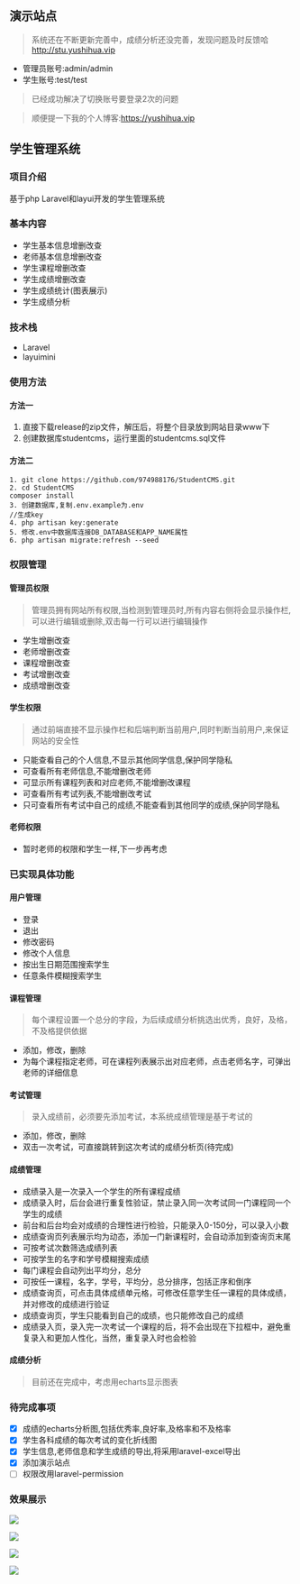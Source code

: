 ## 演示站点
> 系统还在不断更新完善中，成绩分析还没完善，发现问题及时反馈哈
http://stu.yushihua.vip

- 管理员账号:admin/admin
- 学生账号:test/test

> 已经成功解决了切换账号要登录2次的问题

> 顺便提一下我的个人博客:https://yushihua.vip

## 学生管理系统
### 项目介绍
基于php Laravel和layui开发的学生管理系统

### 基本内容
- 学生基本信息增删改查
- 老师基本信息增删改查
- 学生课程增删改查
- 学生成绩增删改查
- 学生成绩统计(图表展示)
- 学生成绩分析

### 技术栈
- Laravel
- layuimini

### 使用方法
#### 方法一
1. 直接下载release的zip文件，解压后，将整个目录放到网站目录www下
2. 创建数据库studentcms，运行里面的studentcms.sql文件
#### 方法二
```
1. git clone https://github.com/974988176/StudentCMS.git
2. cd StudentCMS
composer install
3. 创建数据库,复制.env.example为.env
//生成key
4. php artisan key:generate
5. 修改.env中数据库连接DB_DATABASE和APP_NAME属性
6. php artisan migrate:refresh --seed
```

### 权限管理
#### 管理员权限
> 管理员拥有网站所有权限,当检测到管理员时,所有内容右侧将会显示操作栏,可以进行编辑或删除,双击每一行可以进行编辑操作
- 学生增删改查
- 老师增删改查
- 课程增删改查
- 考试增删改查
- 成绩增删改查

#### 学生权限
> 通过前端直接不显示操作栏和后端判断当前用户,同时判断当前用户,来保证网站的安全性
- 只能查看自己的个人信息,不显示其他同学信息,保护同学隐私
- 可查看所有老师信息,不能增删改老师
- 可显示所有课程列表和对应老师,不能增删改课程
- 可查看所有考试列表,不能增删改考试
- 只可查看所有考试中自己的成绩,不能查看到其他同学的成绩,保护同学隐私

#### 老师权限
- 暂时老师的权限和学生一样,下一步再考虑

### 已实现具体功能
#### 用户管理
- 登录
- 退出
- 修改密码
- 修改个人信息
- 按出生日期范围搜索学生
- 任意条件模糊搜索学生

#### 课程管理
> 每个课程设置一个总分的字段，为后续成绩分析挑选出优秀，良好，及格，不及格提供依据
- 添加，修改，删除
- 为每个课程指定老师，可在课程列表展示出对应老师，点击老师名字，可弹出老师的详细信息

#### 考试管理
> 录入成绩前，必须要先添加考试，本系统成绩管理是基于考试的
- 添加，修改，删除
- 双击一次考试，可直接跳转到这次考试的成绩分析页(待完成)

#### 成绩管理
- 成绩录入是一次录入一个学生的所有课程成绩
- 成绩录入时，后台会进行重复性验证，禁止录入同一次考试同一门课程同一个学生的成绩
- 前台和后台均会对成绩的合理性进行检验，只能录入0-150分，可以录入小数
- 成绩查询页列表展示均为动态，添加一门新课程时，会自动添加到查询页末尾
- 可按考试次数筛选成绩列表
- 可按学生的名字和学号模糊搜索成绩
- 每门课程会自动列出平均分，总分
- 可按任一课程，名字，学号，平均分，总分排序，包括正序和倒序
- 成绩查询页，可点击具体成绩单元格，可修改任意学生任一课程的具体成绩，并对修改的成绩进行验证
- 成绩查询页，学生只能看到自己的成绩，也只能修改自己的成绩
- 成绩录入页，录入完一次考试一个课程的后，将不会出现在下拉框中，避免重复录入和更加人性化，当然，重复录入时也会检验

#### 成绩分析
> 目前还在完成中，考虑用echarts显示图表

### 待完成事项
- [x] 成绩的echarts分析图,包括优秀率,良好率,及格率和不及格率
- [x] 学生各科成绩的每次考试的变化折线图
- [x] 学生信息,老师信息和学生成绩的导出,将采用laravel-excel导出
- [x] 添加演示站点
- [ ] 权限改用laravel-permission

### 效果展示

![](https://cdn.jsdelivr.net/gh/974988176/PicsBed/2020/20201020133146.png)

![](https://cdn.jsdelivr.net/gh/974988176/PicsBed/2020/20201020133221.png)

![](https://cdn.jsdelivr.net/gh/974988176/PicsBed/2020/20201020133617.png)

![](https://cdn.jsdelivr.net/gh/974988176/PicsBed/2020/20201020133548.png)
